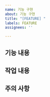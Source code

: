 ```yaml
---
name: 기능 구현
about: 기능 구현
title: "[FEATURE] "
labels: FEATURE
assignees: ''

---
```


## 기능 내용

## 작업 내용

## 주의 사항
